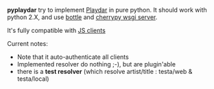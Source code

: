 **pyplaydar** try to implement [Playdar](http://www.playdar.org/) in pure python. It should work with python 2.X, and use [bottle](http://bottlepy.org/) and [cherrypy wsgi server](http://docs.cherrypy.org/stable/refman/wsgiserver/init.html).

It's fully compatible with [JS clients](http://www.playdarjs.org/)


Current notes:
* Note that it auto-authenticate all clients
* Implemented resolver do nothing ;-), but are plugin'able
* there is a **test resolver** (which resolve artist/title : testa/web & testa/local)

